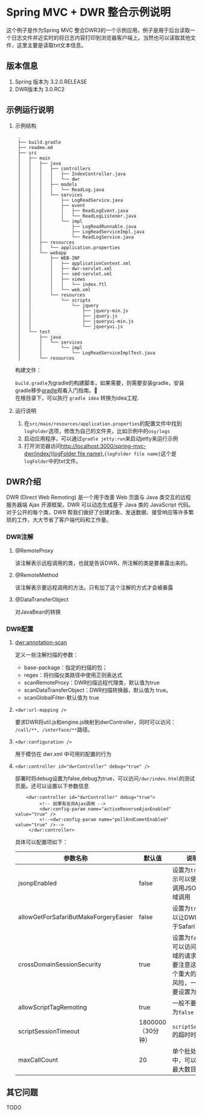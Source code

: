 # Spring MVC + DWR 整合示例说明
这个例子是作为Spring MVC 整合DWR3的一个示例应用，例子是用于后台读取一个日志文件并近实时的将日志内容打印到浏览器客户端上。当然也可以读取其他文件，这里主要是读取txt文本信息。

## 版本信息
1. Spring 版本为 3.2.0.RELEASE 
2. DWR版本为 3.0.RC2

## 示例运行说明
1. 示例结构

		.
		├── build.gradle
		├── readme.md
		├── src
		│   ├── main
		│   │   ├── java
		│   │   │   ├── controllers
		│   │   │   │   ├── IndexController.java
		│   │   │   │   └── dwr
		│   │   │   ├── models
		│   │   │   │   └── ReadLog.java
		│   │   │   └── services
		│   │   │       ├── LogReadService.java
		│   │   │       ├── event
		│   │   │       │   ├── ReadLogEvent.java
		│   │   │       │   └── ReadLogListener.java
		│   │   │       └── impl
		│   │   │           ├── LogReadRunnable.java
		│   │   │           ├── LogReadServiceImpl.java
		│   │   │           └── ReadLogService.java
		│   │   ├── resources
		│   │   │   └── application.properties
		│   │   └── webapp
		│   │       ├── WEB-INF
		│   │       │   ├── applicationContext.xml
		│   │       │   ├── dwr-servlet.xml
		│   │       │   ├── smd-servlet.xml
		│   │       │   ├── views
		│   │       │   │   └── index.ftl
		│   │       │   └── web.xml
		│   │       └── resources
		│   │           └── scripts
		│   │               └── jquery
		│   │                   ├── jquery-min.js
		│   │                   ├── jquery.js
		│   │                   ├── jqueryui-min.js
		│   │                   └── jqueryui.js
		│   └── test
		│       ├── java
		│       │   └── services
		│       │       └── impl
		│       │           └── LogReadServiceImplTest.java
		│       └── resources

    构建文件：
    
    `build.gradle`为gradle的构建脚本，如果需要，则需要安装gradle，安装gradle移步[gradle](http://www.gradle.org)观看入门指南。    
    在根目录下，可以执行 `gradle idea` 转换为idea工程.

2. 运行说明
    
    1. 在`src/main/resources/application.properties`的配置文件中找到`logFolder`选项，修改为自己的文件夹，比如示例中的`osy/logs`
    2. 启动应用程序，可以通过`gradle jetty:run`来启动jetty来运行示例
    3. 打开浏览器访问[http://localhost:3000/spring-mvc-dwr/index/{logFolder file name}](http://localhost:3000/spring-mvc-dwr/index/debug),`{logFolder file name}`这个是`logFolder`中的txt文件。
    
## DWR介绍
DWR (Direct Web Remoting) 是一个用于改善 Web 页面与 Java 类交互的远程服务器端 Ajax 开源框架。DWR 可以动态生成基于 Java 类的 JavaScript 代码。对于公开的每个类，DWR 帮我们做好了创建对象、发送数据、接受响应等许多繁琐的工作，大大节省了客户端代码和工作量。

### DWR注解
1. @RemoteProxy

    该注解表示远程调用的类，也就是告诉DWR，所注解的类是要暴露出来的。
    
2. @RemoteMethod 
    
   该注解表示要远程调用的方法。只有加了这个注解的方式才会被暴露
   
3. @DataTransferObject
    
    对JavaBean的转换
    
### DWR配置

1. <dwr:annotation-scan>

   定义一些注解扫描的参数：
   
   * base-package：指定的扫描的包；
   * regex：将扫描仪类路径中使用正则表达式
   * scanRemoteProxy：DWR扫描远程代理类，默认值为true
   * scanDataTransferObject：DWR扫描转换器，默认值为 true。
   * scanGlobalFilter-默认值为 true
   
2. `<dwr:url-mapping />`

   要求DWR将util.js和engine.js映射到dwrController，同时可以访问：` /call/**, /interface/**`路径。
   
3. `<dwr:configuration />`

   用于模仿在 dwr.xml 中可用的配置的行为
   
4. `<dwr:controller id="dwrController" debug="true" />`

   部署时将debug设置为false,debug为true，可以访问`/dwr/index.html`的测试页面。还可以设置以下参数信息
   
           <dwr:controller id="dwrController" debug="true">
		        <!-- 如果有反向Ajax调用 -->
		        <dwr:config-param name="activeReverseAjaxEnabled" value="true" />
		        <!--<dwr:config-param name="pollAndCometEnabled" value="true" />-->
	        </dwr:controller>

   具体可以配置项如下：
   
   参数名称         |      默认值     |     说明
   ------------    | -------------| ----------
   jsonpEnabled    | false        | 设置为`true`表示可以使DWR调用JSONP跨域调用
   allowGetForSafariButMakeForgeryEasier | false | 设置为`true`可以让DWR工作于Safari1.x中
   crossDomainSessionSecurity   |  true     | 设置为`false`，可以访问其他域的请求，需要注意这是一个重大的安全风险，一般不要设置为`false`
   allowScriptTagRemoting    |  true     | 一般不要设置为`false`
   scriptSessionTimeout    | 1800000（30分钟）| `scriptSession`的超时时间
   maxCallCount    |  20     | 单个批处理中，可以call的最大数目。

## 其它问题
TODO